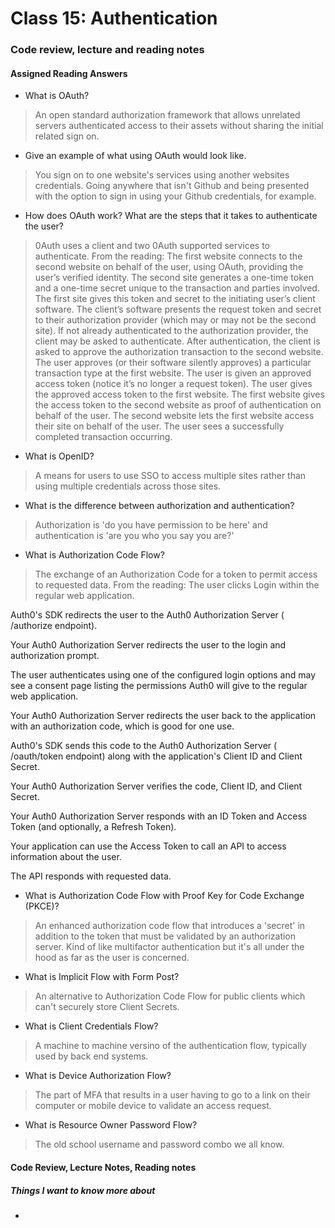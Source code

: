 # Class 15: Authentication

### Code review, lecture and reading notes


#### Assigned Reading Answers

- What is OAuth?

> An open standard authorization framework that allows unrelated servers authenticated access to their assets without sharing the initial related sign on.

- Give an example of what using OAuth would look like.

> You sign on to one website's services using another websites credentials.  Going anywhere that isn't Github and being presented with the option to sign in using your Github credentials, for example.

- How does OAuth work? What are the steps that it takes to authenticate the user?

> 0Auth uses a client and two 0Auth supported services to authenticate.  From the reading:
The first website connects to the second website on behalf of the user, using OAuth, providing the user’s verified identity.
The second site generates a one-time token and a one-time secret unique to the transaction and parties involved.
The first site gives this token and secret to the initiating user’s client software.
The client’s software presents the request token and secret to their authorization provider (which may or may not be the second site).
If not already authenticated to the authorization provider, the client may be asked to authenticate. After authentication, the client is asked to approve the authorization transaction to the second website.
The user approves (or their software silently approves) a particular transaction type at the first website.
The user is given an approved access token (notice it’s no longer a request token).
The user gives the approved access token to the first website.
The first website gives the access token to the second website as proof of authentication on behalf of the user.
The second website lets the first website access their site on behalf of the user.
The user sees a successfully completed transaction occurring.

- What is OpenID?

> A means for users to use SSO to access multiple sites rather than using multiple credentials across those sites.

- What is the difference between authorization and authentication?

> Authorization is 'do you have permission to be here' and authentication is 'are you who you say you are?'

- What is Authorization Code Flow?

> The exchange of an Authorization Code for a token to permit access to requested data.  From the reading:
The user clicks Login within the regular web application.

Auth0's SDK redirects the user to the Auth0 Authorization Server (
/authorize
endpoint).

Your Auth0 Authorization Server redirects the user to the login and authorization prompt.

The user authenticates using one of the configured login options and may see a consent page listing the permissions Auth0 will give to the regular web application.

Your Auth0 Authorization Server redirects the user back to the application with an authorization code, which is good for one use.

Auth0's SDK sends this code to the Auth0 Authorization Server (
/oauth/token
endpoint) along with the application's Client ID and Client Secret.

Your Auth0 Authorization Server verifies the code, Client ID, and Client Secret.

Your Auth0 Authorization Server responds with an ID Token and Access Token (and optionally, a Refresh Token).

Your application can use the Access Token to call an API to access information about the user.

The API responds with requested data.

- What is Authorization Code Flow with Proof Key for Code Exchange (PKCE)?

> An enhanced authorization code flow that introduces a 'secret' in addition to the token that must be validated by an authorization server.  Kind of like multifactor authentication but it's all under the hood as far as the user is concerned.

- What is Implicit Flow with Form Post?

> An alternative to Authorization Code Flow for public clients which can't securely store Client Secrets.

- What is Client Credentials Flow?

> A machine to machine versino of the authentication flow, typically used by back end systems.

- What is Device Authorization Flow?

> The part of MFA that results in a user having to go to a link on their computer or mobile device to validate an access request.

- What is Resource Owner Password Flow?

> The old school username and password combo we all know.


#### Code Review, Lecture Notes, Reading notes



##### Things I want to know more about

- 